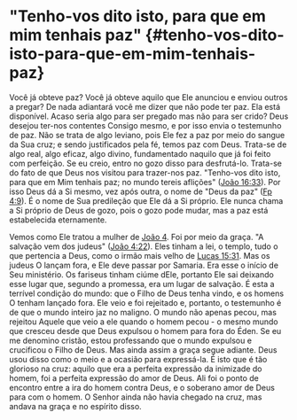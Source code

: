 # &quot;Tenho-vos dito isto, para que em mim tenhais paz&quot; {#tenho-vos-dito-isto-para-que-em-mim-tenhais-paz}

Você já obteve paz? Você já obteve aquilo que Ele anunciou e enviou outros a pregar? De nada adiantará você me dizer que não pode ter paz. Ela está disponível. Acaso seria algo para ser pregado mas não para ser crido? Deus desejou ter-nos contentes Consigo mesmo, e por isso envia o testemunho de paz. Não se trata de algo leviano, pois Ele fez a paz por meio do sangue da Sua cruz; e sendo justificados pela fé, temos paz com Deus. Trata-se de algo real, algo eficaz, algo divino, fundamentado naquilo que já foi feito com perfeição. Se eu creio, entro no gozo disso para desfrutá-lo. Trata-se do fato de que Deus nos visitou para trazer-nos paz. &quot;Tenho-vos dito isto, para que em Mim tenhais paz; no mundo tereis aflições&quot; ([João 16:33](http://bibliaonline.com.br/acf/jo/16/33)). Por isso Deus dá a Si mesmo, vez após outra, o nome de &quot;Deus da paz&quot; ([Fp 4:9](http://bibliaonline.com.br/acf/fp/4/9)). É o nome de Sua predileção que Ele dá a Si próprio. Ele nunca chama a Si próprio de Deus de gozo, pois o gozo pode mudar, mas a paz está estabelecida eternamente.

Vemos como Ele tratou a mulher de [João 4](http://bibliaonline.com.br/acf/jo/4). Foi por meio da graça. &quot;A salvação vem dos judeus&quot; ([João 4:22](http://bibliaonline.com.br/acf/jo/4/22)). Eles tinham a lei, o templo, tudo o que pertencia a Deus, como o irmão mais velho de [Lucas 15:31](http://bibliaonline.com.br/acf/lc/15/31). Mas os judeus O lançam fora, e Ele deve passar por Samaria. Era esse o início de Seu ministério. Os fariseus tinham ciúme dEle, portanto Ele sai deixando esse lugar que, segundo a promessa, era um lugar de salvação. É esta a terrível condição do mundo: que o Filho de Deus tenha vindo, e os homens O tenham lançado fora. Ele veio e foi rejeitado e, portanto, o testemunho é de que o mundo inteiro jaz no maligno. O mundo não apenas pecou, mas rejeitou Aquele que veio a ele quando o homem pecou - o mesmo mundo que cresceu desde que Deus expulsou o homem para fora do Éden. Se eu me denomino cristão, estou professando que o mundo expulsou e crucificou o Filho de Deus. Mas ainda assim a graça segue adiante. Deus usou disso como o meio e a ocasião para expressá-la. É isto que é tão glorioso na cruz: aquilo que era a perfeita expressão da inimizade do homem, foi a perfeita expressão do amor de Deus. Ali foi o ponto de encontro entre a ira do homem contra Deus, e o soberano amor de Deus para com o homem. O Senhor ainda não havia chegado na cruz, mas andava na graça e no espírito disso.